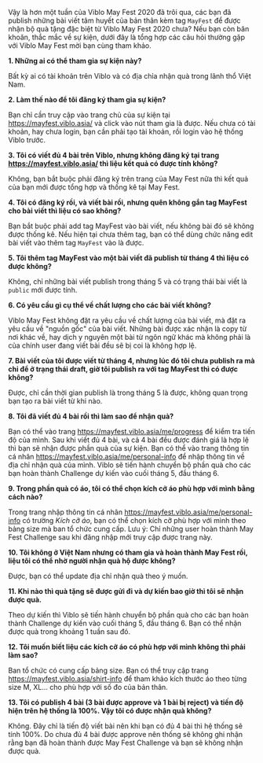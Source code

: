 Vậy là hơn một tuần của Viblo May Fest 2020 đã trôi qua, các bạn đã publish những bài viết tâm huyết của bản thân kèm tag `MayFest` để được nhận bộ quà tặng đặc biệt từ Viblo May Fest 2020 chưa? Nếu bạn còn băn khoăn, thắc mắc về sự kiện, dưới đây là tổng hợp các câu hỏi thường gặp với Viblo May Fest mời bạn cùng tham khảo.

**1. Những ai có thể tham gia sự kiện này?**

Bất kỳ ai có tài khoản trên Viblo và có địa chỉa nhận quà trong lãnh thổ Việt Nam.

**2. Làm thế nào để tôi đăng ký tham gia sự kiện?**

Bạn chỉ cần truy cập vào trang chủ của sự kiện tại https://mayfest.viblo.asia/ và click vào nút tham gia là được. Nếu chưa có tài khoản, hay chưa login, bạn cần phải tạo tài khoản, rồi login vào hệ thống Viblo trước.

**3. Tôi có viết đủ 4 bài trên Viblo, nhưng không đăng ký tại trang https://mayfest.viblo.asia/ thì liệu kết quả có được tính không?**

Không, bạn bắt buộc phải đăng ký trên trang của May Fest nữa thì kết quả của bạn mới được tổng hợp và thống kê tại May Fest.

**4. Tôi có đăng ký rồi, và viết bài rồi, nhưng quên không gắn tag MayFest cho bài viết thì liệu có sao không?**

Bạn bắt buộc phải add tag MayFest vào bài viết, nếu không bài đó sẽ không được thống kê. Nếu hiện tại chưa thêm tag, bạn có thể dùng chức năng edit bài viết vào thêm tag `MayFest` vào là được.

**5. Tôi thêm tag MayFest vào một bài viết đã publish từ tháng 4 thì liệu có được không?**

Không, chỉ những bài viết publish trong tháng 5 và có trạng thái bài viết là `public` mới được tính.

**6. Có yêu cầu gì cụ thể về chất lượng cho các bài viết không?**

Viblo May Fest không đặt ra yêu cầu về chất lượng của bài viết, mà đặt ra yêu cầu về "nguồn gốc" của bài viết. Những bài được xác nhận là copy từ nơi khác về, hay dịch y nguyên một bài từ ngôn ngữ khác mà không phải là của chính user đang viết bài đều sẽ bị coi là không hợp lệ.

**7. Bài viết của tôi được viết từ tháng 4, nhưng lúc đó tôi chưa publish ra mà chỉ để ở trạng thái draft, giờ tôi publish ra với tag MayFest thì có được không?**

Được, chỉ cần thời gian publish là trong tháng 5 là được, không quan trọng bạn tạo ra bài viết từ khi nào.

**8. Tôi đã viết đủ 4 bài rồi thì làm sao để nhận quà?**

Bạn có thể vào trang https://mayfest.viblo.asia/me/progress để kiểm tra tiến độ của mình. Sau khi viết đủ 4 bài, và cả 4 bài đều được đánh giá là hợp lệ thì bạn sẽ nhận được phần quà của sự kiện. Bạn có thể vào trang thông tin cá nhân https://mayfest.viblo.asia/me/personal-info để nhập thông tin về địa chỉ nhận quà của mình. Viblo sẽ tiến hành chuyển bộ phần quà cho các bạn hoàn thành Challenge dự kiến vào cuối tháng 5, đầu tháng 6.

**9. Trong phần quà có áo, tôi có thể chọn kích cỡ áo phù hợp với mình bằng cách nào?**

Trong trang nhập thông tin cá nhân https://mayfest.viblo.asia/me/personal-info có trường *Kích cỡ áo*, bạn có thể chọn kích cỡ phù hợp với mình theo bảng size mà ban tổ chức cung cấp. Lưu ý: Chỉ những user hoàn thành May Fest Challenge sau khi đăng nhập mới truy cập được trang này.

**10. Tôi không ở Việt Nam nhưng có tham gia và hoàn thành May Fest rồi, liệu tôi có thể nhờ người nhận quà hộ được không?**

Được, bạn có thể update địa chỉ nhận quà theo ý muốn.

**11. Khi nào thì quà tặng sẽ được gửi đi và dự kiến bao giờ thì tôi sẽ nhận được quà.**

Theo dự kiến thì Viblo sẽ tiến hành chuyển bộ phần quà cho các bạn hoàn thành Challenge dự kiến vào cuối tháng 5, đầu tháng 6. Bạn có thể nhận được quà trong khoảng 1 tuần sau đó.

**12. Tôi muốn biết liệu các kích cỡ áo có phù hợp với mình không thì phải làm sao?**

Ban tổ chức có cung cấp bảng size. Bạn có thể truy cập trang https://mayfest.viblo.asia/shirt-info để tham khảo kích thước áo theo từng size M, XL... cho phù hợp với số đo của bản thân.

**13. Tôi có publish 4 bài (3 bài được approve và 1 bài bị reject) và tiến độ hiện trên hệ thống là 100%. Vậy tôi có được nhận quà không?**

Không. Đây chỉ là tiến độ viết bài nên khi bạn có đủ 4 bài thì hệ thống sẽ tính 100%. Do chưa đủ 4 bài được approve nên thống sẽ không ghi nhận rằng bạn đã hoàn thành được May Fest Challenge và bạn sẽ không nhận được quà.